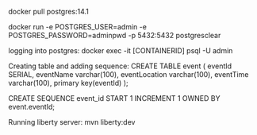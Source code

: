 docker pull postgres:14.1

docker run -e POSTGRES_USER=admin -e POSTGRES_PASSWORD=adminpwd -p 5432:5432 postgresclear

logging into postgres: 
docker exec -it [CONTAINERID]  psql -U admin

Creating table and adding sequence: 
CREATE TABLE event (
  	eventId SERIAL, 
  	eventName varchar(100), 
  	eventLocation varchar(100), 
  	eventTime varchar(100),
  	primary key(eventId)
);

CREATE SEQUENCE event_id
START 1
INCREMENT 1
OWNED BY event.eventId;


Running liberty server: 
mvn liberty:dev